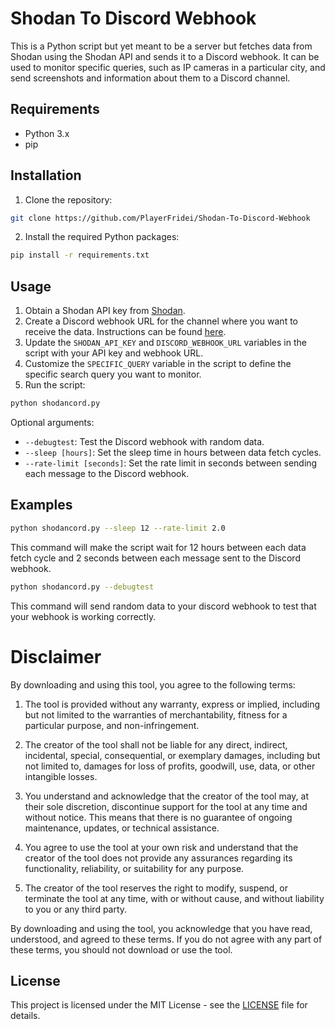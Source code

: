 # Shodan To Discord Webhook

This is a Python script but yet meant to be a server but fetches data from Shodan using the Shodan API and sends it to a Discord webhook. It can be used to monitor specific queries, such as IP cameras in a particular city, and send screenshots and information about them to a Discord channel.

## Requirements

- Python 3.x
- pip

## Installation

1. Clone the repository:

```sh
git clone https://github.com/PlayerFridei/Shodan-To-Discord-Webhook
```

2. Install the required Python packages:

```sh
pip install -r requirements.txt
```

## Usage

1. Obtain a Shodan API key from [Shodan](https://account.shodan.io/register).
2. Create a Discord webhook URL for the channel where you want to receive the data. Instructions can be found [here](https://support.discord.com/hc/en-us/articles/228383668-Intro-to-Webhooks).
3. Update the `SHODAN_API_KEY` and `DISCORD_WEBHOOK_URL` variables in the script with your API key and webhook URL.
4. Customize the `SPECIFIC_QUERY` variable in the script to define the specific search query you want to monitor.
5. Run the script:

```sh
python shodancord.py
```

Optional arguments:

- `--debugtest`: Test the Discord webhook with random data.
- `--sleep [hours]`: Set the sleep time in hours between data fetch cycles.
- `--rate-limit [seconds]`: Set the rate limit in seconds between sending each message to the Discord webhook.

## Examples

```sh
python shodancord.py --sleep 12 --rate-limit 2.0
```

This command will make the script wait for 12 hours between each data fetch cycle and 2 seconds between each message sent to the Discord webhook.

```sh
python shodancord.py --debugtest
```
This command will send random data to your discord webhook to test that your webhook is working correctly.

# Disclaimer

By downloading and using this tool, you agree to the following terms:

1. The tool is provided without any warranty, express or implied, including but not limited to the warranties of merchantability, fitness for a particular purpose, and non-infringement.

2. The creator of the tool shall not be liable for any direct, indirect, incidental, special, consequential, or exemplary damages, including but not limited to, damages for loss of profits, goodwill, use, data, or other intangible losses.

3. You understand and acknowledge that the creator of the tool may, at their sole discretion, discontinue support for the tool at any time and without notice. This means that there is no guarantee of ongoing maintenance, updates, or technical assistance.

4. You agree to use the tool at your own risk and understand that the creator of the tool does not provide any assurances regarding its functionality, reliability, or suitability for any purpose.

5. The creator of the tool reserves the right to modify, suspend, or terminate the tool at any time, with or without cause, and without liability to you or any third party.

By downloading and using the tool, you acknowledge that you have read, understood, and agreed to these terms. If you do not agree with any part of these terms, you should not download or use the tool.

## License

This project is licensed under the MIT License - see the [LICENSE](LICENSE) file for details.
